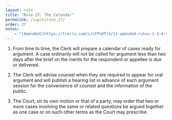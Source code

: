 ```yaml
---
layout: rule
title: "Rule 27. The Calendar"
permalink: /supct/rule_27/
order: 27
notes:
    - "[Amended](https://trello.com/c/cFPxDTlX/13-amended-rules-1-3-4-5-6-7-15-25-26-27-29-32-33-34-35-38-39-43) on June 13th, 2025, to take effect on June 28th, 2025."
---
```


1. From time to time, the Clerk will prepare a calendar of cases ready for argument. A case ordinarily will not be called for argument less than two days after the brief on the merits for the respondent or appellee is due or delivered.


2. The Clerk will advise counsel when they are required to appear for oral argument and will publish a hearing list in advance of each argument session for the convenience of counsel and the information of the public.


3. The Court, on its own motion or that of a party, may order that two or more cases involving the same or related questions be argued together as one case or on such other terms as the Court may prescribe.
